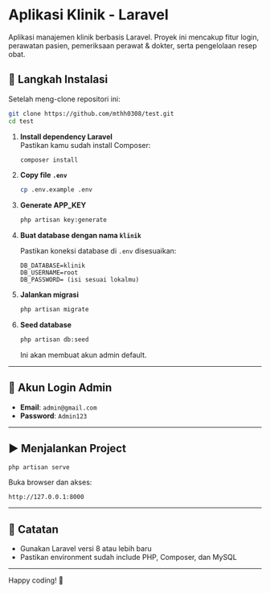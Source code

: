 # Aplikasi Klinik - Laravel

Aplikasi manajemen klinik berbasis Laravel. Proyek ini mencakup fitur login, perawatan pasien, pemeriksaan perawat & dokter, serta pengelolaan resep obat.

## 🔧 Langkah Instalasi

Setelah meng-clone repositori ini:

```bash
git clone https://github.com/mthh0308/test.git
cd test
```

1. **Install dependency Laravel**  
   Pastikan kamu sudah install Composer:
   ```bash
   composer install
   ```

2. **Copy file `.env`**
   ```bash
   cp .env.example .env
   ```

3. **Generate APP_KEY**
   ```bash
   php artisan key:generate
   ```

4. **Buat database dengan nama `klinik`**

   Pastikan koneksi database di `.env` disesuaikan:

   ```
   DB_DATABASE=klinik
   DB_USERNAME=root
   DB_PASSWORD= (isi sesuai lokalmu)
   ```

5. **Jalankan migrasi**
   ```bash
   php artisan migrate
   ```

6. **Seed database**
   ```bash
   php artisan db:seed
   ```

   Ini akan membuat akun admin default.

---

## 🔐 Akun Login Admin

- **Email**: `admin@gmail.com`  
- **Password**: `Admin123`

---

## ▶️ Menjalankan Project

```bash
php artisan serve
```

Buka browser dan akses:
```
http://127.0.0.1:8000
```

---

## 📌 Catatan

- Gunakan Laravel versi 8 atau lebih baru
- Pastikan environment sudah include PHP, Composer, dan MySQL

---

Happy coding! 🚀
